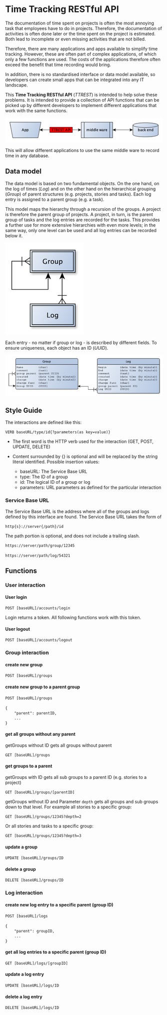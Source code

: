 # Time Tracking RESTful API

The documentation of time spent on projects is often the most annoying task that employees have to do in projects. Therefore, the documentation of activities is often done later or the time spent on the project is estimated. Both lead to incomplete or even missing activities that are not billed.

Therefore, there are many applications and apps available to simplify time tracking. However, these are often part of complex applications, of which only a few functions are used. The costs of the applications therefore often exceed the benefit that time recording would bring.

In addition, there is no standardised interface or data model available, so developers can create small apps that can be integrated into any IT landscape.

This **Time Tracking RESTful API** (*TTREST*) is intended to help solve these problems. It is intended to provide a collection of API functions that can be picked up by different developers to implement different applications that work with the same functions.

![data model](MVC.png)

This will allow different applications to use the same middle ware to record time in any database.

## Data model

The data model is based on two fundamental objects. On the one hand, on the log of times (*Log*) and on the other hand on the hierarchical grouping (*Group*) of parent structures (e.g. projects, stories and tasks). Each log entry is assigned to a parent group (e.g. a task).

This model maps the hierarchy through a recursion of the groups. A project is therefore the parent group of projects. A project, in turn, is the parent group of tasks and the log entries are recorded for the tasks. This provides a further use for more extensive hierarchies with even more levels; in the same way, only one level can be used and all log entries can be recorded below it.

![simple ORM](ERM-simple.png)

Each entry - no matter if group or log - is described by different fields. To ensure uniqueness, each object has an ID (*UUID*).

![data model](ERM-details.png)

## Style Guide

The interactions are defined like this:

	VERB baseURL/type/id{?parameters(as key=value)}

- The first word is the HTTP verb used for the interaction (GET, POST, UPDATE, DELETE)

- Content surrounded by {} is optional and will be replaced by the string literal identified. Possible insertion values:

	- baseURL: The Service Base URL
	- type: The ID of a group
	- id: The logical ID of a group or log
	- parameters: URL parameters as defined for the particular interaction

### Service Base URL 

The Service Base URL is the address where all of the groups and logs defined by this interface are found. The Service Base URL takes the form of

	http{s}://server{/path}/id

The path portion is optional, and does not include a trailing slash.

	https://server/path/group/12345

	https://server/path/log/54321

## Functions

### User interaction

#### User login

	POST [baseURL]/accounts/login

Login returns a token. All following functions work with this token.

#### User logout

	POST [baseURL]/accounts/logout

### Group interaction


#### create new group

	POST [baseURL]/groups
	
#### create new group to a parent group

	POST [baseURL]/groups
	
	{
		"parent": parentID,
		...
	}

#### get all groups without any parent

getGroups without ID gets all groups without parent

	GET [baseURL]/groups

#### get groups to a parent

getGroups with ID gets all sub groups to a parent ID (e.g. stories to a project)

	GET [baseURL]/groups/[parentID] 

getGroups without ID and Parameter `depth` gets all groups and sub groups down to that level. For example all stories to a specific group:

	GET [baseURL]/groups/12345?depth=2

Or all stories and tasks to a specific group:

	GET [baseURL]/groups/12345?depth=3

#### update a group

	UPDATE [baseURL]/groups/ID

#### delete a group

	DELETE [baseURL]/groups/ID

### Log interaction

#### create new log entry to a specific parent (group ID)

	POST [baseURL]/logs
	
	{
		"parent": groupID,
		...
	}
	
#### get all log entries to a specific parent (group ID)

	GET [baseURL]/logs/[groupID]

#### update a log entry

	UPDATE [baseURL]/logs/ID

#### delete a log entry

	DELETE [baseURL]/logs/ID
